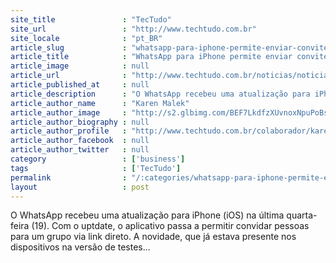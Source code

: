 ```yaml
---
site_title               : "TecTudo"
site_url                 : "http://www.techtudo.com.br"
site_locale              : "pt_BR"
article_slug             : "whatsapp-para-iphone-permite-enviar-convite-para-grupos-por-link"
article_title            : "WhatsApp para iPhone permite enviar convite para grupos por link"
article_image            : null
article_url              : "http://www.techtudo.com.br/noticias/noticia/2016/10/whatsapp-para-iphone-permite-enviar-convite-para-grupos-por-link.html"
article_published_at     : null
article_description      : "O WhatsApp recebeu uma atualização para iPhone (iOS) na última quarta-feira (19). Com o uptdate, o aplicativo passa a permitir convidar pessoas para um grupo via link direto. A novidade, que já estava presente nos dispositivos na versão de testes..."
article_author_name      : "Karen Malek"
article_author_image     : "http://s2.glbimg.com/BEF7LkdfzXUvnoxNpuPoBscIgGg=/30x30/s2.glbimg.com/360PllCf8FOKbdhfHpZwur7hslQ=/0x34:140x174/140x140/s.glbimg.com/po/tt2/f/original/2016/03/10/k_1.jpg"
article_author_biography : null
article_author_profile   : "http://www.techtudo.com.br/colaborador/karen-malek.html"
article_author_facebook  : null
article_author_twitter   : null
category                 : ['business']
tags                     : ['TecTudo']
permalink                : "/:categories/whatsapp-para-iphone-permite-enviar-convite-para-grupos-por-link/"
layout                   : post
---
```


O WhatsApp recebeu uma atualização para iPhone (iOS) na última quarta-feira (19). Com o uptdate, o aplicativo passa a permitir convidar pessoas para um grupo via link direto. A novidade, que já estava presente nos dispositivos na versão de testes...
